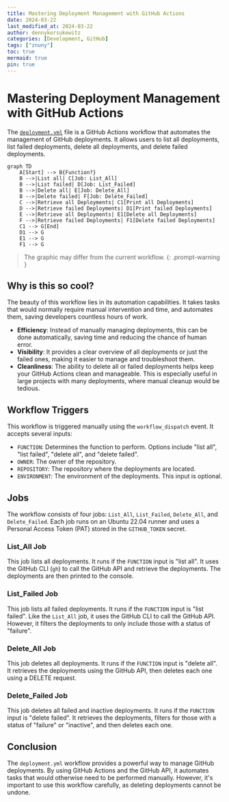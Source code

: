 ```yaml
---
title: Mastering Deployment Management with GitHub Actions
date: 2024-03-22
last_modified_at: 2024-03-22
author: dennykorsukewitz
categories: [Development, GitHub]
tags: ["znuny"]
toc: true
mermaid: true
pin: true
---
```


# Mastering Deployment Management with GitHub Actions

The [`deployment.yml`](https://github.com/dennykorsukewitz/dennykorsukewitz/blob/dev/.github/workflows/deployment.yml) file is a GitHub Actions workflow that automates the management of GitHub deployments. It allows users to list all deployments, list failed deployments, delete all deployments, and delete failed deployments.

```mermaid
graph TD
    A[Start] --> B{Function?}
    B -->|List all| C[Job: List_All]
    B -->|List failed| D[Job: List_Failed]
    B -->|Delete all| E[Job: Delete_All]
    B -->|Delete failed| F[Job: Delete_Failed]
    C -->|Retrieve all Deployments| C1[Print all Deployments]
    D -->|Retrieve failed Deployments| D1[Print failed Deployments]
    E -->|Retrieve all Deployments| E1[Delete all Deployments]
    F -->|Retrieve failed Deployments| F1[Delete failed Deployments]
    C1 --> G[End]
    D1 --> G
    E1 --> G
    F1 --> G
```

> The graphic may differ from the current workflow.
{: .prompt-warning }

## Why is this so cool?

The beauty of this workflow lies in its automation capabilities. It takes tasks that would normally require manual intervention and time, and automates them, saving developers countless hours of work.

- **Efficiency**: Instead of manually managing deployments, this can be done automatically, saving time and reducing the chance of human error.
- **Visibility**: It provides a clear overview of all deployments or just the failed ones, making it easier to manage and troubleshoot them.
- **Cleanliness**: The ability to delete all or failed deployments helps keep your GitHub Actions clean and manageable. This is especially useful in large projects with many deployments, where manual cleanup would be tedious.

## Workflow Triggers

This workflow is triggered manually using the `workflow_dispatch` event. It accepts several inputs:

- `FUNCTION`: Determines the function to perform. Options include "list all", "list failed", "delete all", and "delete failed".
- `OWNER`: The owner of the repository.
- `REPOSITORY`: The repository where the deployments are located.
- `ENVIRONMENT`: The environment of the deployments. This input is optional.

## Jobs

The workflow consists of four jobs: `List_All`, `List_Failed`, `Delete_All`, and `Delete_Failed`. Each job runs on an Ubuntu 22.04 runner and uses a Personal Access Token (PAT) stored in the `GITHUB_TOKEN` secret.

### List_All Job

This job lists all deployments. It runs if the `FUNCTION` input is "list all". It uses the GitHub CLI (`gh`) to call the GitHub API and retrieve the deployments. The deployments are then printed to the console.

### List_Failed Job

This job lists all failed deployments. It runs if the `FUNCTION` input is "list failed". Like the `List_All` job, it uses the GitHub CLI to call the GitHub API. However, it filters the deployments to only include those with a status of "failure".

### Delete_All Job

This job deletes all deployments. It runs if the `FUNCTION` input is "delete all". It retrieves the deployments using the GitHub API, then deletes each one using a DELETE request.

### Delete_Failed Job

This job deletes all failed and inactive deployments. It runs if the `FUNCTION` input is "delete failed". It retrieves the deployments, filters for those with a status of "failure" or "inactive", and then deletes each one.

## Conclusion

The `deployment.yml` workflow provides a powerful way to manage GitHub deployments. By using GitHub Actions and the GitHub API, it automates tasks that would otherwise need to be performed manually. However, it's important to use this workflow carefully, as deleting deployments cannot be undone.
